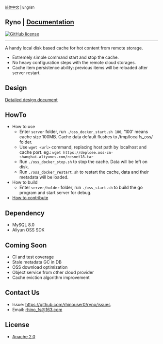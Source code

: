 <small> [简体中文](README_zh.md) | English </small>

## Ryno | [Documentation](docs/)
[![GitHub license](https://img.shields.io/badge/license-apache--2--Clause-brightgreen.svg)](./LICENSE)

---

A handy local disk based cache for hot content from remote storage. 

* Extremely simple command start and stop the cache.
* No heavy configuration steps with the remote cloud storages.
* Cache item persistence ability: previous items will be reloaded after server restart.

## Design
[Detailed design document](docs/original-design-doc.md)

## HowTo
* How to use
  * Enter `server` folder, run `./oss_docker_start.sh 100`, '100' means cache size 100MB. Cache data default flushes to /tmp/localfs_oss/ folder.
  * Use `wget <url>` command, replacing host path by localhost and cache port. eg.: `wget https://deploee.oss-cn-shanghai.aliyuncs.com/resnet18.tar`
  * Run `./oss_docker_stop.sh` to stop the cache. Data will be left on disk.
  * Run `./oss_docker_restart.sh` to restart the cache, data and their metadata will be loaded.
* How to build
  * Enter `server/holder` folder, run `./oss_start.sh` to build the go program and start server for debug.
* [How to contribute](docs/how-to-contribute.zh.md)

## Dependency
* MySQL 8.0
* Aliyun OSS SDK

## Coming Soon
- CI and test coverage
- Stale metadata GC in DB
- OSS download optimization
- Object service from other cloud provider
- Cache eviction algorithm improvement

## Contact Us
  * Issue: https://github.com/rhinouser0/ryno/issues
  * Email: rhino_fs@163.com

## License
- [Apache 2.0](LICENSE)
